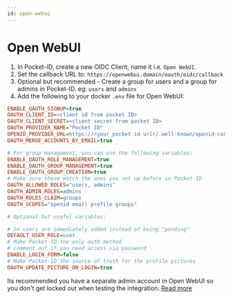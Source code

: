 ```yaml
---
id: open-webui
---
```


# Open WebUI

1. In Pocket-ID, create a new OIDC Client, name it i.e. `Open WebUI`.
2. Set the callback URL to: `https://openwebui.domain/oauth/oidc/callback`
3. Optional but recommended - Create a group for users and a group for admins in Pocket-ID. eg: `users` and `admins`
4. Add the following to your docker `.env` file for Open WebUI:

```ini
ENABLE_OAUTH_SIGNUP=true
OAUTH_CLIENT_ID=<client id from pocket ID>
OAUTH_CLIENT_SECRET=<client secret from pocket ID>
OAUTH_PROVIDER_NAME="Pocket ID"
OPENID_PROVIDER_URL=https://<your pocket id url>/.well-known/openid-configuration
OAUTH_MERGE_ACCOUNTS_BY_EMAIL=true

# For group management, you can use the following variables:
ENABLE_OAUTH_ROLE_MANAGEMENT=true
ENABLE_OAUTH_GROUP_MANAGEMENT=true
ENABLE_OAUTH_GROUP_CREATION=true
# Make sure those match the ones you set up before in Pocket-ID
OAUTH_ALLOWED_ROLES="users, admins"
OAUTH_ADMIN_ROLES=admins
OAUTH_ROLES_CLAIM=groups
OAUTH_SCOPES="openid email profile groups"

# Optional but useful variables:

# So users are immediately added instead of being "pending"
DEFAULT_USER_ROLE=user
# Make Pocket-ID the only auth method
# comment out if you need access via password
ENABLE_LOGIN_FORM=false
# Make Pocket-ID the source of truth for the profile pictures
OAUTH_UPDATE_PICTURE_ON_LOGIN=true
```

Its recommended you have a separate admin account in Open WebUI so you don't get locked out when testing the integration.
[Read more](https://docs.openwebui.com/getting-started/env-configuration#oauth)
